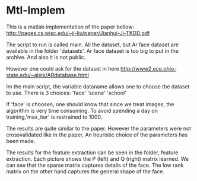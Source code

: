 # Mtl-Implem

This is a matlab implementation of the paper bellow:
http://pages.cs.wisc.edu/~ji-liu/paper/Jianhui-Ji-TKDD.pdf

The script to run is called main. All the dataset, but Ar face dataset are available 
in the folder 'datasets'. Ar face dataset is too big to put in the archive. And also it is not public.

However one could ask for the dataset in here
http://www2.ece.ohio-state.edu/~aleix/ARdatabase.html 

Im the main script, the variable dataname allows one to choose the dataset to use. There is 3 choices: 
'face' 'scene' 'school'

If 'face' is choosen, one should know that since we treat images, the algorithm is very time consuming.
To avoid spending a day on training,'max_iter' is restrained to 1000.

The results are quite similar to the paper. However the parameters were not crossvalidated like in the paper,
An heuristic choice of the parameters has been made.

The results for the feature extraction can be seen in the folder, feature extraction. 
Each picture shows the P (left) and Q (right) matrix learned. 
We can see that the sparse matrix captures details of the face. The low rank matrix on the other hand captures 
the general shape of the face. 

